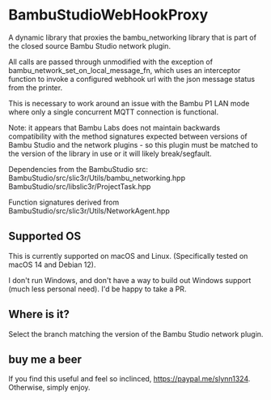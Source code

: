 # BambuStudioWebHookProxy

A dynamic library that proxies the bambu_networking library that is part of the closed source Bambu Studio network plugin.

All calls are passed through unmodified with the exception of bambu_network_set_on_local_message_fn, which uses an interceptor function to invoke a configured webhook url with the json message status from the printer.

This is necessary to work around an issue with the Bambu P1 LAN mode where only a single concurrent MQTT connection is functional.

Note: it appears that Bambu Labs does not maintain backwards compatibility with the method signatures expected between versions of Bambu Studio and the network plugins - so this plugin must be matched to the version of the library in use or it will likely break/segfault.

Dependencies from the BambuStudio src: BambuStudio/src/slic3r/Utils/bambu_networking.hpp BambuStudio/src/libslic3r/ProjectTask.hpp

Function signatures derived from BambuStudio/src/slic3r/Utils/NetworkAgent.hpp


## Supported OS

This is currently supported on macOS and Linux.  (Specifically tested on macOS 14 and Debian 12). 

I don't run Windows, and don't have a way to build out Windows support (much less personal need).  I'd be happy to take a PR.  

## Where is it? 

Select the branch matching the version of the Bambu Studio network plugin.


## buy me a beer

If you find this useful and feel so inclinced, https://paypal.me/slynn1324.  Otherwise, simply enjoy. 
